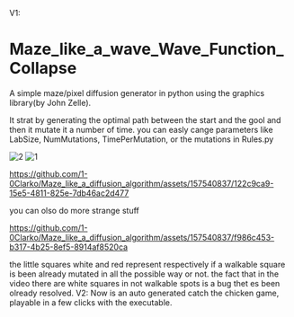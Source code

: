 V1:
# Maze_like_a_wave_Wave_Function_Collapse
A simple maze/pixel diffusion generator in python using the graphics library(by John Zelle).

It strat by generating the optimal path between the start and the gool and then it mutate it a number of time.
you can easly cange parameters like LabSize, NumMutations, TimePerMutation, or the mutations in Rules.py

![2](https://github.com/1-0Clarko/Maze_like_a_diffusion_algorithm/assets/157540837/c7b72383-73cb-4b30-8b92-93ff561e821d)
![1](https://github.com/1-0Clarko/Maze_like_a_diffusion_algorithm/assets/157540837/c7991494-379e-4daa-9b23-abea8b463d17)

https://github.com/1-0Clarko/Maze_like_a_diffusion_algorithm/assets/157540837/122c9ca9-15e5-4811-825e-7db46ac2d477

you can olso do more strange stuff


https://github.com/1-0Clarko/Maze_like_a_diffusion_algorithm/assets/157540837/f986c453-b317-4b25-8ef5-8914af8520ca

the little squares white and red represent respectively if a walkable square is been already mutated in all the possible way or not.
the fact that in the video there are white squares in not walkable spots is a bug thet es been olready resolved.
V2:
Now is an auto generated catch the chicken game, playable in a few clicks with the executable.
